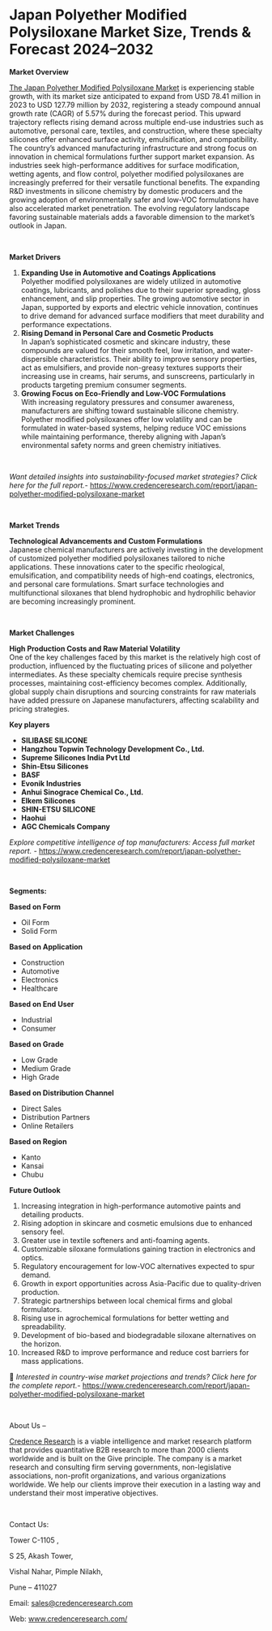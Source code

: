 # Japan Polyether Modified Polysiloxane Market Size, Trends & Forecast 2024–2032


<p><strong>Market Overview</strong></p>
<p><a href="https://www.credenceresearch.com/report/japan-polyether-modified-polysiloxane-market">The Japan Polyether Modified Polysiloxane Market</a> is experiencing stable growth, with its market size anticipated to expand from USD 78.41 million in 2023 to USD 127.79 million by 2032, registering a steady compound annual growth rate (CAGR) of 5.57% during the forecast period. This upward trajectory reflects rising demand across multiple end-use industries such as automotive, personal care, textiles, and construction, where these specialty silicones offer enhanced surface activity, emulsification, and compatibility. The country&rsquo;s advanced manufacturing infrastructure and strong focus on innovation in chemical formulations further support market expansion. As industries seek high-performance additives for surface modification, wetting agents, and flow control, polyether modified polysiloxanes are increasingly preferred for their versatile functional benefits. The expanding R&amp;D investments in silicone chemistry by domestic producers and the growing adoption of environmentally safer and low-VOC formulations have also accelerated market penetration. The evolving regulatory landscape favoring sustainable materials adds a favorable dimension to the market&rsquo;s outlook in Japan.</p>
<p><strong>&nbsp;</strong></p>
<p><strong>Market Drivers</strong></p>
<ol>
<li><strong> Expanding Use in Automotive and Coatings Applications</strong><br data-start="1306" data-end="1309" /> Polyether modified polysiloxanes are widely utilized in automotive coatings, lubricants, and polishes due to their superior spreading, gloss enhancement, and slip properties. The growing automotive sector in Japan, supported by exports and electric vehicle innovation, continues to drive demand for advanced surface modifiers that meet durability and performance expectations.</li>
<li data-start="1687" data-end="2139"><strong data-start="1687" data-end="1746"> Rising Demand in Personal Care and Cosmetic Products</strong><br data-start="1746" data-end="1749" /> In Japan&rsquo;s sophisticated cosmetic and skincare industry, these compounds are valued for their smooth feel, low irritation, and water-dispersible characteristics. Their ability to improve sensory properties, act as emulsifiers, and provide non-greasy textures supports their increasing use in creams, hair serums, and sunscreens, particularly in products targeting premium consumer segments.</li>
<li data-start="2141" data-end="2581"><strong data-start="2141" data-end="2202"> Growing Focus on Eco-Friendly and Low-VOC Formulations</strong><br data-start="2202" data-end="2205" /> With increasing regulatory pressures and consumer awareness, manufacturers are shifting toward sustainable silicone chemistry. Polyether modified polysiloxanes offer low volatility and can be formulated in water-based systems, helping reduce VOC emissions while maintaining performance, thereby aligning with Japan&rsquo;s environmental safety norms and green chemistry initiatives.</li>
</ol>
<p><strong>&nbsp;</strong></p>
<p><em>Want detailed insights into sustainability-focused market strategies? Click here for the full report.- </em><a href="https://www.credenceresearch.com/report/japan-polyether-modified-polysiloxane-market">https://www.credenceresearch.com/report/japan-polyether-modified-polysiloxane-market</a></p>
<p>&nbsp;</p>
<p><strong>Market Trends</strong></p>
<p><strong>Technological Advancements and Custom Formulations</strong><br /> Japanese chemical manufacturers are actively investing in the development of customized polyether modified polysiloxanes tailored to niche applications. These innovations cater to the specific rheological, emulsification, and compatibility needs of high-end coatings, electronics, and personal care formulations. Smart surface technologies and multifunctional siloxanes that blend hydrophobic and hydrophilic behavior are becoming increasingly prominent.</p>
<p><strong>&nbsp;</strong></p>
<p><strong>Market Challenges</strong></p>
<p><strong>High Production Costs and Raw Material Volatility</strong><br data-start="3218" data-end="3221" /> One of the key challenges faced by this market is the relatively high cost of production, influenced by the fluctuating prices of silicone and polyether intermediates. As these specialty chemicals require precise synthesis processes, maintaining cost-efficiency becomes complex. Additionally, global supply chain disruptions and sourcing constraints for raw materials have added pressure on Japanese manufacturers, affecting scalability and pricing strategies.</p>
<p><strong>Key players</strong></p>
<ul>
<li><strong>SILIBASE SILICONE</strong></li>
<li><strong>Hangzhou Topwin Technology Development Co., Ltd.</strong></li>
<li><strong>Supreme Silicones India Pvt Ltd</strong></li>
<li><strong>Shin-Etsu Silicones</strong></li>
<li><strong>BASF</strong></li>
<li><strong>Evonik Industries</strong></li>
<li><strong>Anhui Sinograce Chemical Co., Ltd.</strong></li>
<li><strong>Elkem Silicones</strong></li>
<li><strong>SHIN-ETSU SILICONE</strong></li>
<li><strong>Haohui</strong></li>
<li><strong>AGC Chemicals Company</strong></li>
</ul>
<p><em>Explore competitive intelligence of top manufacturers: Access full market report. - </em><a href="https://www.credenceresearch.com/report/japan-polyether-modified-polysiloxane-market">https://www.credenceresearch.com/report/japan-polyether-modified-polysiloxane-market</a></p>
<p>&nbsp;</p>
<p><strong>Segments:</strong></p>
<p><strong>Based on Form</strong></p>
<ul>
<li>Oil Form</li>
<li>Solid Form</li>
</ul>
<p><strong>Based on Application</strong></p>
<ul>
<li>Construction</li>
<li>Automotive</li>
<li>Electronics</li>
<li>Healthcare</li>
</ul>
<p><strong>Based on End User</strong></p>
<ul>
<li>Industrial</li>
<li>Consumer</li>
</ul>
<p><strong>Based on Grade</strong></p>
<ul>
<li>Low Grade</li>
<li>Medium Grade</li>
<li>High Grade</li>
</ul>
<p><strong>Based on Distribution Channel</strong></p>
<ul>
<li>Direct Sales</li>
<li>Distribution Partners</li>
<li>Online Retailers</li>
</ul>
<p><strong>Based on Region</strong></p>
<ul>
<li>Kanto</li>
<li>Kansai</li>
<li>Chubu</li>
</ul>
<p><strong>Future Outlook </strong></p>
<ol>
<li>Increasing integration in high-performance automotive paints and detailing products.</li>
<li data-start="3822" data-end="3904">Rising adoption in skincare and cosmetic emulsions due to enhanced sensory feel.</li>
<li data-start="3908" data-end="3967">Greater use in textile softeners and anti-foaming agents.</li>
<li data-start="3971" data-end="4051">Customizable siloxane formulations gaining traction in electronics and optics.</li>
<li data-start="4055" data-end="4131">Regulatory encouragement for low-VOC alternatives expected to spur demand.</li>
<li data-start="4135" data-end="4221">Growth in export opportunities across Asia-Pacific due to quality-driven production.</li>
<li data-start="4225" data-end="4302">Strategic partnerships between local chemical firms and global formulators.</li>
<li data-start="4306" data-end="4385">Rising use in agrochemical formulations for better wetting and spreadability.</li>
<li data-start="4389" data-end="4471">Development of bio-based and biodegradable siloxane alternatives on the horizon.</li>
<li data-start="4476" data-end="4560">Increased R&amp;D to improve performance and reduce cost barriers for mass applications.</li>
</ol>
<p>📌 <em>Interested in country-wise market projections and trends? Click here for the complete report.- </em><a href="https://www.credenceresearch.com/report/japan-polyether-modified-polysiloxane-market">https://www.credenceresearch.com/report/japan-polyether-modified-polysiloxane-market</a></p>
<p>&nbsp;</p>
<p>About Us &ndash;</p>
<p><a href="https://www.credenceresearch.com/">Credence Research</a> is a viable intelligence and market research platform that provides quantitative B2B research to more than 2000 clients worldwide and is built on the Give principle. The company is a market research and consulting firm serving governments, non-legislative associations, non-profit organizations, and various organizations worldwide. We help our clients improve their execution in a lasting way and understand their most imperative objectives.</p>
<p>&nbsp;</p>
<p>Contact Us:</p>
<p>Tower C-1105 ,</p>
<p>S 25, Akash Tower,</p>
<p>Vishal Nahar, Pimple Nilakh,</p>
<p>Pune &ndash; 411027</p>
<p>Email: <a href="mailto:sales@credenceresearch.com">sales@credenceresearch.com</a></p>
<p>Web: <a href="http://www.credenceresearch.com/">www.credenceresearch.com/</a></p>
